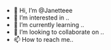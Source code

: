  - 👋 Hi, I’m @Janetteee
- 👀 I’m interested in ..
- 🌱 I’m currently learning ..
- 💞️ I’m looking to collaborate on .. 
- 📫 How to reach me..
 
 
